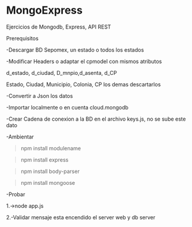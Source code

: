 # MongoExpress
Ejercicios de Mongodb, Express, API REST	

Prerequisitos

-Descargar BD Sepomex, un estado o todos los estados

-Modificar Headers o adaptar el cpmodel con mismos atributos

d_estado, d_ciudad, D_mnpio,d_asenta, d_CP

Estado, Ciudad, Municipio, Colonia, CP
los demas descartarlos

-Convertir a Json los datos

-Importar localmente o en cuenta cloud.mongodb

-Crear Cadena de conexion a la BD en el archivo keys.js, no se sube este dato

-Ambientar

>npm install modulename 

>npm install express

>npm install body-parser

>npm install mongoose

-Probar

1.->node app.js

2.-Validar mensaje esta encendido el server web y db server

